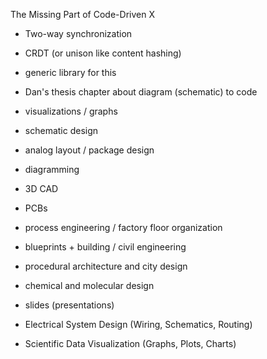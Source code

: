 The Missing Part of Code-Driven X

- Two-way synchronization
- CRDT (or unison like content hashing)
- generic library for this
- Dan's thesis chapter about diagram (schematic) to code

- visualizations / graphs
- schematic design
- analog layout / package design
- diagramming
- 3D CAD
- PCBs
- process engineering / factory floor organization
- blueprints + building / civil engineering
- procedural architecture and city design
- chemical and molecular design
- slides (presentations)
- Electrical System Design (Wiring, Schematics, Routing)
- Scientific Data Visualization (Graphs, Plots, Charts)
